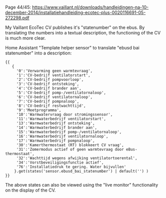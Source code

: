 Page 44/45: https://www.vaillant.nl/downloads/handleidingen-na-10-december-2014/installatiehandleiding-ecotec-plus-0020116691-05-272298.pdf

My Vaillant EcoTec CV publishes it's "statenumber" on the ebus. By translating the numbers into a textual description, the functioning of the CV is much more clear.

Home Assistant "Template helper sensor" to translate "ebusd bai statenumber" into a description:
```text
{{
   {
     '0':'Verwarming geen warmtevraag',
     '1':'CV-bedrijf ventilatorstart',
     '2':'CV-bedrijf pompvoorloop',
     '3':'CV-bedrijf ontsteking',
     '4':'CV-bedrijf brander aan',
     '5':'CV-bedrijf pomp-/ventilatornaloop',
     '6':'CV-bedrijf ventilatornaloop',
     '7':'CV-bedrijf pompnaloop',
     '8':'CV-bedrijf restwachttijd',
     '9':'Meetprogramma',
     '10':'Warmwatervraag door stromingssensor',
     '11':'Warmwaterbedrijf ventilatorstart',
     '13':'Warmwaterbedrijf ontsteking',
     '14':'Warmwaterbedrijf brander aan',
     '15':'Warmwaterbedrijf pomp-/ventilatornaloop',
     '16':'Warmwaterbedrijf ventilatornaloop',
     '17':'Warmwaterbedrijf pompnaloop',
     '30':'Kamerthermostaat (RT) blokkeert CV vraag',
     '31':'Zomermodus actief of geen warmtevraag door eBus-thermostaat',
     '32':'Wachttijd wegens afwijking ventilatortoerental',
     '34':'Vorstbeveiligingsfunctie actief',
     '76':'Installatiedruk te gering. Water bijvullen'
    }.get(states('sensor.ebusd_bai_statenumber') | default('') )
}}
```

The above states can also be viewed using the "live monitor" functionality on the display of the CV.
